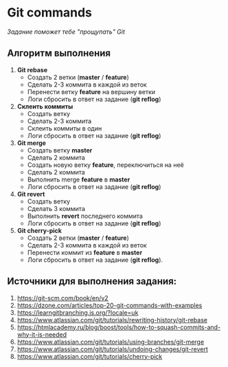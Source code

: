 # Git commands
_Задание поможет тебе "прощупать" Git_

## Алгоритм выполнения

1.	__Git rebase__
      *	Создать 2 ветки (__master__ / __feature__)
      *	Сделать 2-3 коммита в каждой из веток
      *	Перенести ветку __feature__ на вершину ветки 
      *	Логи сбросить в ответ на задание (__git reflog__)
2.	__Склеить коммиты__
      *	Создать ветку 
      *	Сделать 2-3 коммита 
      *	Склеить коммиты в один  
      *	Логи сбросить в ответ на задание (__git reflog__)
3.	__Git merge__
      *	Создать ветку __master__
      *	Сделать 2 коммита 
      *	Создать новую ветку __feature__, переключиться на неё 
      *	Сделать 2 коммита 
      *	Выполнить merge __feature__ в __master__
      *	Логи сбросить в ответ на задание (__git reflog__)
4.	__Git revert__
      *	Создать ветку
      *	Сделать 3 коммита  
      *	Выполнить __revert__ последнего коммита 
      *	Логи сбросить в ответ на задание (__git reflog__)
5.	__Git cherry-pick__
      *	Создать 2 ветки (__master__ / __feature__)
      *	Сделать 2-3 коммита в каждой из веток
      *	Перенести коммит из __feature__ в __master__
      *	Логи сбросить в ответ на задание (__git reflog__).


## Источники для выполнения задания:
1.	https://git-scm.com/book/en/v2
2.	https://dzone.com/articles/top-20-git-commands-with-examples
3.	https://learngitbranching.js.org/?locale=uk
4.	https://www.atlassian.com/git/tutorials/rewriting-history/git-rebase
5.	https://htmlacademy.ru/blog/boost/tools/how-to-squash-commits-and-why-it-is-needed
6.	https://www.atlassian.com/git/tutorials/using-branches/git-merge
7.	https://www.atlassian.com/git/tutorials/undoing-changes/git-revert
8.	https://www.atlassian.com/git/tutorials/cherry-pick
